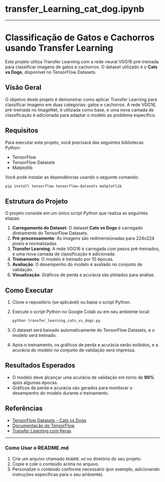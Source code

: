 # transfer_Learning_cat_dog.ipynb

---

# Classificação de Gatos e Cachorros usando Transfer Learning

Este projeto utiliza Transfer Learning com a rede neural VGG16 pré-treinada para classificar imagens de gatos e cachorros. O dataset utilizado é o **Cats vs Dogs**, disponível no TensorFlow Datasets.

## Visão Geral

O objetivo deste projeto é demonstrar como aplicar Transfer Learning para classificar imagens em duas categorias: gatos e cachorros. A rede VGG16, pré-treinada no ImageNet, é utilizada como base, e uma nova camada de classificação é adicionada para adaptar o modelo ao problema específico.

## Requisitos

Para executar este projeto, você precisará das seguintes bibliotecas Python:

- TensorFlow
- TensorFlow Datasets
- Matplotlib

Você pode instalar as dependências usando o seguinte comando:

```bash
pip install tensorflow tensorflow-datasets matplotlib
```

## Estrutura do Projeto

O projeto consiste em um único script Python que realiza as seguintes etapas:

1. **Carregamento do Dataset**: O dataset **Cats vs Dogs** é carregado diretamente do TensorFlow Datasets.
2. **Pré-processamento**: As imagens são redimensionadas para 224x224 pixels e normalizadas.
3. **Transfer Learning**: A rede VGG16 é carregada com pesos pré-treinados, e uma nova camada de classificação é adicionada.
4. **Treinamento**: O modelo é treinado por 10 épocas.
5. **Avaliação**: O desempenho do modelo é avaliado no conjunto de validação.
6. **Visualização**: Gráficos de perda e acurácia são plotados para análise.

## Como Executar

1. Clone o repositório (se aplicável) ou baixe o script Python.

2. Execute o script Python no Google Colab ou em seu ambiente local:

   ```bash
   python transfer_learning_cats_vs_dogs.py
   ```

3. O dataset será baixado automaticamente do TensorFlow Datasets, e o modelo será treinado.

4. Após o treinamento, os gráficos de perda e acurácia serão exibidos, e a acurácia do modelo no conjunto de validação será impressa.

## Resultados Esperados

- O modelo deve alcançar uma acurácia de validação em torno de **90%** após algumas épocas.
- Gráficos de perda e acurácia são gerados para monitorar o desempenho do modelo durante o treinamento.

## Referências

- [TensorFlow Datasets - Cats vs Dogs](https://www.tensorflow.org/datasets/catalog/cats_vs_dogs)
- [Documentação do TensorFlow](https://www.tensorflow.org/)
- [Transfer Learning com Keras](https://www.tensorflow.org/tutorials/images/transfer_learning)

---

### Como Usar o README.md

1. Crie um arquivo chamado `README.md` no diretório do seu projeto.
2. Copie e cole o conteúdo acima no arquivo.
3. Personalize o conteúdo conforme necessário (por exemplo, adicionando instruções específicas para o seu ambiente).


